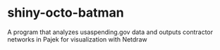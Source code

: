 shiny-octo-batman
=================

A program that analyzes usaspending.gov data and outputs contractor networks in Pajek for visualization with Netdraw
